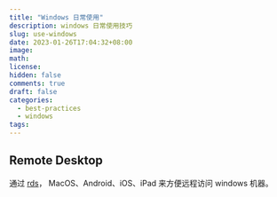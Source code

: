 ```yaml
---
title: "Windows 日常使用"
description: windows 日常使用技巧
slug: use-windows
date: 2023-01-26T17:04:32+08:00
image:
math:
license:
hidden: false
comments: true
draft: false
categories:
  - best-practices
  - windows
tags:
---
```


## Remote Desktop

通过 [rds](https://learn.microsoft.com/en-us/windows-server/remote/remote-desktop-services/welcome-to-rds)， MacOS、Android、iOS、iPad 来方便远程访问 windows 机器。
